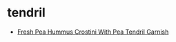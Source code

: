# tendril

 * [Fresh Pea Hummus Crostini With Pea Tendril Garnish](index/f/fresh-pea-hummus-crostini-with-pea-tendril-garnish-241885.json)
